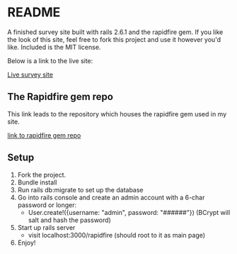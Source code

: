 # README

A finished survey site built with rails 2.6.1 and the rapidfire gem. If you like the look of this site,
feel free to fork this project and use it however you'd like. Included is the MIT license.

Below is a link to the live site:

[Live survey site](https://rapidfire-survey.herokuapp.com/)

## The Rapidfire gem repo

This link leads to the repository which houses the rapidfire gem used in my site.

[link to rapidfire gem repo](https://github.com/code-mancers/rapidfire)


## Setup

1) Fork the project.
2) Bundle install
3) Run rails db:migrate to set up the database
4) Go into rails console and create an admin account with a 6-char password or longer: 
   + User.create!({username: "admin", password: "######"}) (BCrypt will salt and hash the password)
5) Start up rails server
   + visit localhost:3000/rapidfire (should root to it as main page)
6) Enjoy!